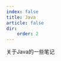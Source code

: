```yaml
---
index: false
title: Java
article: false
dir:
    order: 2
---
```


关于Java的一些笔记

<!--more-->

<Catalog />
